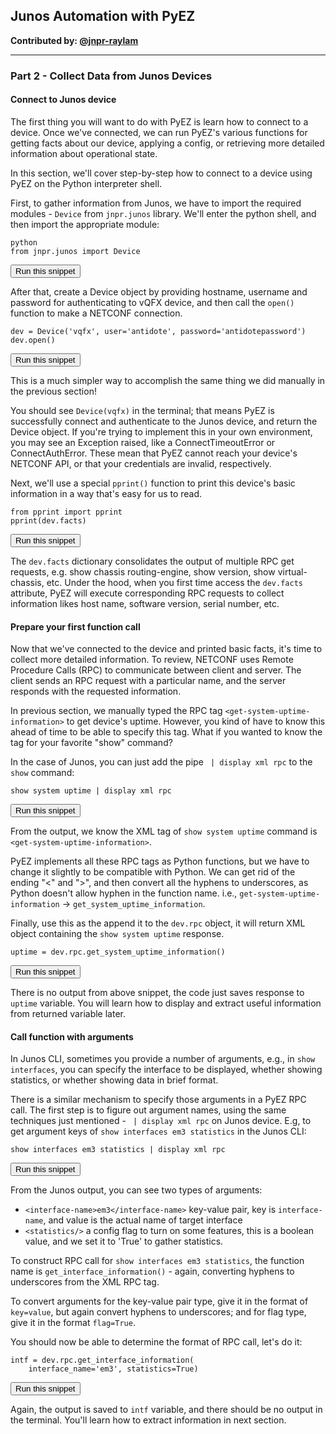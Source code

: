 ## Junos Automation with PyEZ

**Contributed by: [@jnpr-raylam](https://github.com/jnpr-raylam)**

---

### Part 2 - Collect Data from Junos Devices

#### Connect to Junos device

The first thing you will want to do with PyEZ is learn how to connect to a device. Once we've connected,
we can run PyEZ's various functions for getting facts about our device, applying a config, or retrieving more
detailed information about operational state.

In this section, we'll cover step-by-step how to connect to a device using PyEZ on the Python interpreter shell.

First, to gather information from Junos, we have to import the required modules - `Device` from `jnpr.junos` library.
We'll enter the python shell, and then import the appropriate module:

```
python
from jnpr.junos import Device
```
<button type="button" class="btn btn-primary btn-sm" onclick="runSnippetInTab('linux', this)">Run this snippet</button>

After that, create a Device object by providing hostname, username and password for authenticating to vQFX device, and then call the `open()` function to make a NETCONF connection.

```
dev = Device('vqfx', user='antidote', password='antidotepassword')
dev.open()
```
<button type="button" class="btn btn-primary btn-sm" onclick="runSnippetInTab('linux', this)">Run this snippet</button>

This is a much simpler way to accomplish the same thing we did manually in the previous section!

You should see `Device(vqfx)` in the terminal; that means PyEZ is successfully connect and authenticate to the Junos device, and return the Device object. If you're trying to implement this in your own environment, you may see an Exception raised, like a ConnectTimeoutError or ConnectAuthError. These mean that PyEZ cannot reach your device's NETCONF API, or that your credentials are invalid, respectively.

Next, we'll use a special `pprint()` function to print this device's basic information in a way that's easy for us to read.

```
from pprint import pprint
pprint(dev.facts)
```
<button type="button" class="btn btn-primary btn-sm" onclick="runSnippetInTab('linux', this)">Run this snippet</button>

The `dev.facts` dictionary consolidates the output of multiple RPC get requests, e.g. show chassis routing-engine, show version, show virtual-chassis, etc. Under the hood, when you first time access the `dev.facts` attribute, PyEZ will execute corresponding RPC requests to collect information likes host name, software version, serial number, etc. 

#### Prepare your first function call

Now that we've connected to the device and printed basic facts, it's time to collect more detailed information. To review, NETCONF uses Remote Procedure Calls (RPC) to communicate between client and server. The client sends an RPC request with a particular name, and the server responds with the requested information.

In previous section, we manually typed the RPC tag `<get-system-uptime-information>` to get device's uptime. However, you kind of have to know this ahead of time to be able to specify this tag. What if you wanted to know the tag for your favorite "show" command?

In the case of Junos, you can just add the pipe ` | display xml rpc` to the `show` command:

```
show system uptime | display xml rpc
```
<button type="button" class="btn btn-primary btn-sm" onclick="runSnippetInTab('vqfx', this)">Run this snippet</button>

From the output, we know the XML tag of `show system uptime` command is `<get-system-uptime-information>`.

PyEZ implements all these RPC tags as Python functions, but we have to change it slightly to be compatible with Python. We can get rid of the ending "<" and ">", and then convert all the hyphens to underscores, as Python doesn't allow hyphen in the function name. i.e., `get-system-uptime-information` -> `get_system_uptime_information`.

Finally, use this as the append it to the `dev.rpc` object, it will return XML object containing the `show system uptime` response.

```
uptime = dev.rpc.get_system_uptime_information()
```
<button type="button" class="btn btn-primary btn-sm" onclick="runSnippetInTab('linux', this)">Run this snippet</button>

There is no output from above snippet, the code just saves response to `uptime` variable. You will learn how to display and extract useful information from returned variable later.

#### Call function with arguments

In Junos CLI, sometimes you provide a number of arguments, e.g., in `show interfaces`, you can specify the interface to be displayed, whether showing statistics, or whether showing data in brief format.

There is a similar mechanism to specify those arguments in a PyEZ RPC call.  The first step is to figure out argument names, using the same techniques just mentioned - ` | display xml rpc` on Junos device. E.g, to get argument keys of `show interfaces em3 statistics` in the Junos CLI:

```
show interfaces em3 statistics | display xml rpc
```
<button type="button" class="btn btn-primary btn-sm" onclick="runSnippetInTab('vqfx', this)">Run this snippet</button>

From the Junos output, you can see two types of arguments:
  - `<interface-name>em3</interface-name>` key-value pair, key is `interface-name`, and value is the actual name of target interface
  - `<statistics/>` a config flag to turn on some features, this is a boolean value, and we set it to 'True' to gather statistics.

To construct RPC call for `show interfaces em3 statistics`, the function name is `get_interface_information()` - again, converting hyphens to underscores from the XML RPC tag.

To convert arguments for the key-value pair type, give it in the format of `key=value`, but again convert hyphens to underscores; and for flag type, give it in the format `flag=True`.

You should now be able to determine the format of RPC call, let's do it:

```
intf = dev.rpc.get_interface_information(
    interface_name='em3', statistics=True)
```
<button type="button" class="btn btn-primary btn-sm" onclick="runSnippetInTab('linux', this)">Run this snippet</button>

Again, the output is saved to `intf` variable, and there should be no output in the terminal. You'll learn how to extract information in next section.
